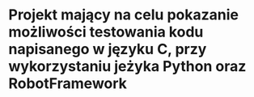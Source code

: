 # Projekt mający na celu pokazanie możliwości testowania kodu napisanego w języku C, przy wykorzystaniu jeżyka Python oraz RobotFramework

